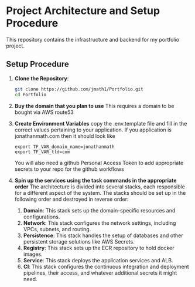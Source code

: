 # Project Architecture and Setup Procedure

This repository contains the infrastructure and backend for my portfolio project.

## Setup Procedure

1. **Clone the Repository**:
   ```sh
   git clone https://github.com/jmath1/Portfolio.git
   cd Portfolio
   ```
2. **Buy the domain that you plan to use**
   This requires a domain to be bought via AWS route53

3. **Create Environment Variables**
   copy the .env.template file and fill in the correct values pertaining to your application. If you application is
   jonathanmath.com then it should look like

   ```
   export TF_VAR_domain_name=jonathanmath
   export TF_VAR_tld=com
   ```

   You will also need a github Personal Access Token to add appropriate secrets to your repo for the github workflows

4. **Spin up the services using the task commands in the appropriate order**
   The architecture is divided into several stacks, each responsible for a different aspect of the system. The stacks should be set up in the following order and destroyed in reverse order:

   1. **Domain**: This stack sets up the domain-specific resources and configurations.
   2. **Network**: This stack configures the network settings, including VPCs, subnets, and routing.
   3. **Persistence**: This stack handles the setup of databases and other persistent storage solutions like AWS Secrets.
   4. **Registry**: This stack sets up the ECR repository to hold docker images.
   5. **Service**: This stack deploys the application services and ALB.
   6. **CI**: This stack configures the continuous integration and deployment pipelines, their access, and whatever additional secrets it might need.
